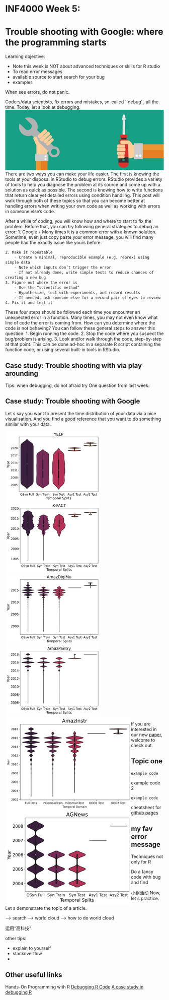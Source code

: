 # INF4000 Week 5: 
# Trouble shooting with Google: where the programming starts

Learning objective:
* Note this week is NOT about advanced techniques or skills for R studio
* To read error messages
* available source to start search for your bug
* examples

When see errors, do not panic.

Coders/data scientists, fix errors and mistakes, so-called ``debug'', all the time. Today, let s look at debugging.
![a](https://github.com/casszhao/INF4000.github.io/blob/main/debugging.jpg "Logo Title Text 1")
There are two ways you can make your life easier. The first is knowing the tools at your disposal in RStudio to debug errors. RStudio provides a variety of tools to help you diagnose the problem at its source and come up with a solution as quick as possible. The second is knowing how to write functions that return clear yet detailed errors using condition handling. This post will walk through both of these topics so that you can become better at handling errors when writing your own code as well as working with errors in someone else’s code.

After a while of coding, you will know how and where to start to fix the problem. Before that, you can try following general strategies to debug an error:
    1. Google 
        ◦ Many times it is a common error with a known solution. Sometime, even just copy paste your error message, you will find many people had the exactly issue like yours before.
        
    2. Make it repeatable 
        ◦ Create a minimal, reproducible example (e.g. reprex) using simple data
        ◦ Note which inputs don’t trigger the error
        ◦ If not already done, write simple tests to reduce chances of creating a new bug
    3. Figure out where the error is 
        ◦ Use the “scientific method”
        ◦ Hypothesize, test with experiments, and record results
        ◦ If needed, ask someone else for a second pair of eyes to review
    4. Fix it and test it
These four steps should be followed each time you encounter an unexpected error in a function. Many times, you may not even know what line of code the error is coming from. How can you determine where the code is not behaving? You can follow these general steps to answer this question:
    1. Begin running the code.
    2. Stop the code where you suspect the bug/problem is arising.
    3. Look and/or walk through the code, step-by-step at that point.
This can be done ad-hoc in a separate R script containing the function code, or using several built-in tools in RStudio.



## Case study: Trouble shooting with via play arounding
Tips: when debugging, do not afraid try
One question from last week:  


## Case study: Trouble shooting with Google
Let s say you want to present the time distribution of your data via a nice visualisation. And you find a good reference that you want to do something similar with your data. 

<img src="https://github.com/casszhao/INF4000.github.io/blob/main/yelp_vio.png" width="300" />
<img src="https://github.com/casszhao/INF4000.github.io/blob/main/xfact_vio.png" width="300" />
<img src="https://github.com/casszhao/INF4000.github.io/blob/main/AmazDigiMu_vio.png" width="300" />
<img src="https://github.com/casszhao/INF4000.github.io/blob/main/AmazPantry_vio.png" width="300" />
<img src="https://github.com/casszhao/INF4000.github.io/blob/main/AmazInstr_vio.png" width="400" align="left" alt="My Image"/>
<img src="https://github.com/casszhao/INF4000.github.io/blob/main/agnews_vio.png" width="400" align="left" alt="My Image"/>


If you are interested in our new [paper](https://arxiv.org/pdf/2210.09197.pdf), welcome to check out.
## Topic one

```example code```

example code 2
```
example code
```

cheatsheet for [github pages](https://github.com/adam-p/markdown-here/wiki/Markdown-Cheatsheet)

## my fav error message

Techniques not only for R

Do a fancy code with bug and find 


小组活动
Now, let s practice.

Let s demonstrate the topic of a article. 

--> search
--> world cloud
--> how to do world cloud



运用“高科技”

other tips:
- explain to yourself
- stackoverflow
- 

## Other useful links
Hands-On Programming with R
[Debugging R Code](https://rstudio-education.github.io/hopr/debug.html)
[A case study in debugging R](https://github.com/karawoo/2019-01-17-rstudioconf/blob/master/woo_rstudioconf_2019.pdf)


